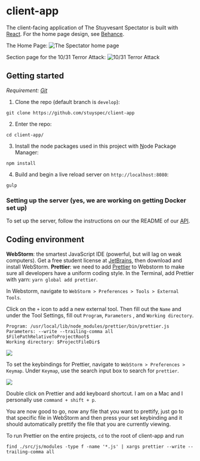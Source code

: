 # client-app
The client-facing application of The Stuyvesant Spectator is built with [React](https://github.com/facebook/react). For the home page design, see [Behance](https://www.behance.net/gallery/58000077/The-SpectatorA-New-Look).


The Home Page:
![The Spectator home page](https://screenshots.firefoxusercontent.com/images/8c9ee5f7-ff54-4c83-908f-86d8ced4fe5c.png)  


Section page for the 10/31 Terror Attack:
![10/31 Terror Attack](https://screenshots.firefoxusercontent.com/images/bdfbe05c-d562-4781-891f-62b30fc68748.png)
## Getting started
_Requirement: [Git](https://help.github.com/articles/set-up-git/)_
1. Clone the repo (default branch is `develop`): 
```
git clone https://github.com/stuyspec/client-app
```
2. Enter the repo: 
```
cd client-app/
```
3. Install the node packages used in this project with <u>N</u>ode Package Manager: 
```
npm install
```
4. Build and begin a live reload server on `http://localhost:8080`: 
```
gulp
```

### Setting up the server (yes, we are working on getting Docker set up)
To set up the server, follow the instructions on our the README of our [API](https://github.com/stuyspec/stuy-spec-api).

## Coding environment
**WebStorm**: the smartest JavaScript IDE (powerful, but will lag on weak computers). Get a free student license at [JetBrains](https://www.jetbrains.com/student/), then download and install WebStorm.
**Prettier**: we need to add [Prettier](https://github.com/prettier/prettier) to Webstorm to make sure all developers have a uniform coding style.
In the Terminal, add Prettier with yarn: `yarn global add prettier`.  

In Webstorm, navigate to `WebStorm > Preferences > Tools > External Tools`.  

Click on the `+` icon to add a new external tool. Then fill out the `Name` and under the Tool Settings, fill out `Program`, `Parameters` , and `Working directory`.  

```
Program: /usr/local/lib/node_modules/prettier/bin/prettier.js
Parameters: --write --trailing-comma all $FilePathRelativeToProjectRoot$
Working directory: $ProjectFileDir$
```

<img src="https://cdn-images-1.medium.com/max/1600/1*anZPX6XaHHBJQUC4Zz6aSA.png"/>

To set the keybindings for Prettier, navigate to `WebStorm > Preferences > Keymap`. Under `Keymap`, use the search input box to search for `prettier`.

<img src="https://cdn-images-1.medium.com/max/1600/1*rwhqT811uuR2X4ftQpWOPA.png"/>

Double click on Prettier and add keyboard shortcut. I am on a Mac and I personally use `command + shift + p`.  

You are now good to go, now any file that you want to prettify, just go to that specific file in WebStorm and then press your set keybinding and it should automatically prettify the file that you are currently viewing.  

To run Prettier on the entire projects, `cd` to the root of client-app and run
```
find ./src/js/modules -type f -name '*.js' | xargs prettier --write --trailing-comma all
```
